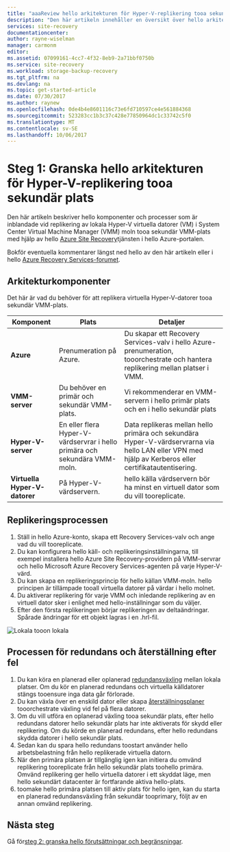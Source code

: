 ```yaml
---
title: "aaaReview hello arkitekturen för Hyper-V-replikering tooa sekundär plats med Azure Site Recovery | Microsoft Docs"
description: "Den här artikeln innehåller en översikt över hello arkitektur för att replikera lokala virtuella Hyper-V-datorer tooa sekundär System Center VMM plats med Azure Site Recovery."
services: site-recovery
documentationcenter: 
author: rayne-wiselman
manager: carmonm
editor: 
ms.assetid: 07099161-4cc7-4f32-8eb9-2a71bbf0750b
ms.service: site-recovery
ms.workload: storage-backup-recovery
ms.tgt_pltfrm: na
ms.devlang: na
ms.topic: get-started-article
ms.date: 07/30/2017
ms.author: raynew
ms.openlocfilehash: 0de4b4e8601116c73e6fd710597ce4e561884368
ms.sourcegitcommit: 523283cc1b3c37c428e77850964dc1c33742c5f0
ms.translationtype: MT
ms.contentlocale: sv-SE
ms.lasthandoff: 10/06/2017
---
```

# <a name="step-1-review-hello-architecture-for-hyper-v-replication-tooa-secondary-site"></a>Steg 1: Granska hello arkitekturen för Hyper-V-replikering tooa sekundär plats

Den här artikeln beskriver hello komponenter och processer som är inblandade vid replikering av lokala Hyper-V virtuella datorer (VM) i System Center Virtual Machine Manager (VMM) moln tooa sekundär VMM-plats med hjälp av hello [Azure Site Recovery](site-recovery-overview.md)tjänsten i hello Azure-portalen.

Bokför eventuella kommentarer längst ned hello av den här artikeln eller i hello [Azure Recovery Services-forumet](https://social.msdn.microsoft.com/forums/azure/home?forum=hypervrecovmgr).



## <a name="architectural-components"></a>Arkitekturkomponenter

Det här är vad du behöver för att replikera virtuella Hyper-V-datorer tooa sekundär VMM-plats.

**Komponent** | **Plats** | **Detaljer**
--- | --- | ---
**Azure** | Prenumeration på Azure. | Du skapar ett Recovery Services-valv i hello Azure-prenumeration, tooorchestrate och hantera replikering mellan platser i VMM.
**VMM-server** | Du behöver en primär och sekundär VMM-plats. | Vi rekommenderar en VMM-servern i hello primär plats och en i hello sekundär plats 
**Hyper-V-server** |  En eller flera Hyper-V-värdservrar i hello primära och sekundära VMM-moln. | Data replikeras mellan hello primära och sekundära Hyper-V-värdservrarna via hello LAN eller VPN med hjälp av Kerberos eller certifikatautentisering.  
**Virtuella Hyper-V-datorer** | På Hyper-V-värdservern. | hello källa värdservern bör ha minst en virtuell dator som du vill tooreplicate.

## <a name="replication-process"></a>Replikeringsprocessen

1. Ställ in hello Azure-konto, skapa ett Recovery Services-valv och ange vad du vill tooreplicate.
2. Du kan konfigurera hello käll- och replikeringsinställningarna, till exempel installera hello Azure Site Recovery-providern på VMM-servrar och hello Microsoft Azure Recovery Services-agenten på varje Hyper-V-värd.
3. Du kan skapa en replikeringsprincip för hello källan VMM-moln. hello principen är tillämpade tooall virtuella datorer på värdar i hello molnet.
4. Du aktiverar replikering för varje VMM och inledande replikering av en virtuell dator sker i enlighet med hello-inställningar som du väljer.
5. Efter den första replikeringen börjar replikeringen av deltaändringar. Spårade ändringar för ett objekt lagras i en .hrl-fil.


![Lokala tooon lokala](./media/vmm-to-vmm-walkthrough-architecture/arch-onprem-onprem.png)

## <a name="failover-and-failback-process"></a>Processen för redundans och återställning efter fel

1. Du kan köra en planerad eller oplanerad [redundansväxling](site-recovery-failover.md) mellan lokala platser. Om du kör en planerad redundans och virtuella källdatorer stängs tooensure inga data går förlorade.
2. Du kan växla över en enskild dator eller skapa [återställningsplaner](site-recovery-create-recovery-plans.md) tooorchestrate växling vid fel på flera datorer.
4. Om du vill utföra en oplanerad växling tooa sekundär plats, efter hello redundans datorer hello sekundär plats har inte aktiverats för skydd eller replikering. Om du körde en planerad redundans, efter hello redundans skydda datorer i hello sekundär plats.
5. Sedan kan du spara hello redundans toostart använder hello arbetsbelastning från hello replikerade virtuella datorn.
6. När den primära platsen är tillgänglig igen kan initiera du omvänd replikering tooreplicate från hello sekundär plats toohello primära. Omvänd replikering ger hello virtuella datorer i ett skyddat läge, men hello sekundärt datacenter är fortfarande aktiva hello-plats.
7. toomake hello primära platsen till aktiv plats för hello igen, kan du starta en planerad redundansväxling från sekundär tooprimary, följt av en annan omvänd replikering.



## <a name="next-steps"></a>Nästa steg

Gå för[steg 2: granska hello förutsättningar och begränsningar](vmm-to-vmm-walkthrough-prerequisites.md).

